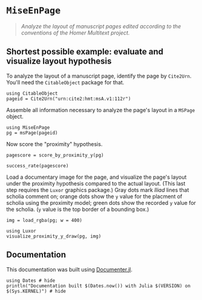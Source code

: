 # `MiseEnPage`

> *Analyze the layout of manuscript pages edited according to the conventions of the Homer Multitext project.*


## Shortest possible example: evaluate and visualize layout hypothesis


To analyze the layout of a manuscript page, identify the page by `Cite2Urn`. You'll need the `CitableObject` package for that.

```@example intro
using CitableObject
pageid = Cite2Urn("urn:cite2:hmt:msA.v1:112r")
```

Assemble all information necessary to analyze the page's layout in a `MSPage` object.

```@example intro
using MiseEnPage
pg = msPage(pageid)
```

Now score the "proximity" hypothesis.

```@example intro
pagescore = score_by_proximity_y(pg)
```


```@example intro
success_rate(pagescore)
```

Load a documentary image for the page, and visualize the page's layout under the proximity hypothesis compared to the actual layout.  (This last step requires the `Luxor` graphics package.) Gray dots mark *Iliad* lines that scholia comment on; orange dots show the `y` value for the placment of scholia using the proximity model; green dots show the recorded `y` value for the scholia. (`y` value is the top border of a bounding box.)


```@example intro
img = load_rgba(pg; w = 400)

using Luxor
visualize_proximity_y_draw(pg, img)
```

## Documentation

This documentation was built using [Documenter.jl](https://github.com/JuliaDocs).

```@example
using Dates # hide
println("Documentation built $(Dates.now()) with Julia $(VERSION) on $(Sys.KERNEL)") # hide
```

